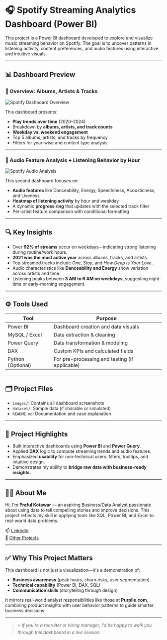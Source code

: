 # 🎧 Spotify Streaming Analytics Dashboard (Power BI)

This project is a Power BI dashboard developed to explore and visualize music streaming behavior on Spotify. The goal is to uncover patterns in listening activity, content preferences, and audio features using interactive and intuitive visuals.

---

## 📊 Dashboard Preview

### 🔹 Overview: Albums, Artists & Tracks
![Spotify Dashboard Overview](images/overview-dashboard.png)

This dashboard presents:
- **Play trends over time** (2020–2024)
- Breakdown by **albums, artists, and track counts**
- **Weekday vs. weekend engagement**
- Top 5 albums, artists, and tracks by frequency
- Filters for year-wise and content type analysis

---

### 🔹 Audio Feature Analysis + Listening Behavior by Hour
![Spotify Audio Analysis](images/audio-analysis-dashboard.png)

This second dashboard focuses on:
- **Audio features** like Danceability, Energy, Speechiness, Acousticness, and Liveness
- **Heatmap of listening activity** by hour and weekday
- A dynamic **progress ring** that updates with the selected track filter
- Per-artist feature comparison with conditional formatting

---

## 🔍 Key Insights

- Over **92% of streams** occur on weekdays—indicating strong listening during routine/work hours.
- **2021 was the most active year** across albums, tracks, and artists.
- Top streamed tracks include *One*, *Stay*, and *How Deep Is Your Love*.
- Audio characteristics like **Danceability and Energy** show variation across artists and time.
- Listening peaks between **3 AM to 6 AM on weekdays**, suggesting night-time or early-morning engagement.

---

## ⚙️ Tools Used

| Tool            | Purpose                            |
|-----------------|------------------------------------|
| Power BI        | Dashboard creation and data visuals |
| MySQL / Excel   | Data extraction & cleaning          |
| Power Query     | Data transformation & modeling      |
| DAX             | Custom KPIs and calculated fields   |
| Python (Optional) | For pre-processing and testing (if applicable) |

---

## 🗂️ Project Files

- `images/`: Contains all dashboard screenshots
- `dataset/`: Sample data (if sharable or simulated)
- `README.md`: Documentation and case explanation

---

## 📌 Project Highlights

- Built interactive dashboards using **Power BI** and **Power Query**.
- Applied **DAX** logic to compute streaming trends and audio features.
- Emphasized **usability** for non-technical users: filters, tooltips, and intuitive design.
- Demonstrates my ability to **bridge raw data with business-ready insights**.

---

## 🙋‍♂️ About Me

Hi, I'm **Praful Kotawar** — an aspiring Business/Data Analyst passionate about using data to tell compelling stories and improve decisions. This project reflects my skill in applying tools like SQL, Power BI, and Excel to real-world data problems.

📫 [LinkedIn](https://www.linkedin.com/in/praful-kotawar-a6443631a)  
📁 [Other Projects](https://github.com/Praful9967/Projects-Work.git)

---

## ✅ Why This Project Matters

This dashboard is not just a visualization—it's a demonstration of:
- **Business awareness** (peak hours, churn risks, user segmentation)
- **Technical capability** (Power BI, DAX, SQL)
- **Communication skills** (storytelling through design)

It mirrors real-world analyst responsibilities like those at **Purplle.com**, combining product insights with user behavior patterns to guide smarter business decisions.

---

> ⭐ *If you're a recruiter or hiring manager, I’d be happy to walk you through this dashboard in a live session.*
